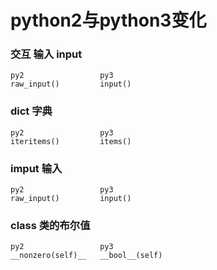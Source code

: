 python2与python3变化
====================

### 交互 输入 input

    py2                 py3
    raw_input()         input()

### dict 字典

    py2                 py3
    iteritems()         items()

### imput 输入

    py2                 py3
    raw_input()         input()


### class 类的布尔值

    py2                 py3
    __nonzero(self)__   __bool__(self)
